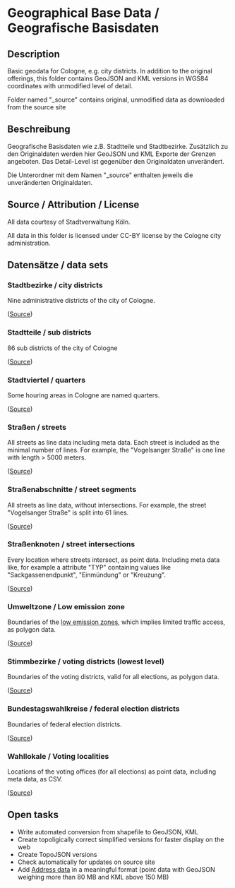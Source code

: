 Geographical Base Data / Geografische Basisdaten
================================================

## Description

Basic geodata for Cologne, e.g. city districts. In addition to the original offerings,
this folder contains GeoJSON and KML versions in WGS84 coordinates with unmodified level
of detail.

Folder named "_source" contains original, unmodified data as downloaded from the source site

## Beschreibung

Geografische Basisdaten wie z.B. Stadtteile und Stadtbezirke. Zusätzlich zu den Originaldaten
werden hier GeoJSON und KML Exporte der Grenzen angeboten. Das Detail-Level ist gegenüber
den Originaldaten unverändert.

Die Unterordner mit dem Namen "_source" enthalten jeweils die unveränderten Originaldaten.


## Source / Attribution / License

All data courtesy of Stadtverwaltung Köln.

All data in this folder is licensed under CC-BY license by the Cologne city administration.


## Datensätze / data sets

### Stadtbezirke / city districts

Nine administrative districts of the city of Cologne.

([Source](http://www.offenedaten-koeln.de/offene-daten/?did=14))

### Stadtteile / sub districts

86 sub districts of the city of Cologne

([Source](http://www.offenedaten-koeln.de/offene-daten/?did=15))

### Stadtviertel / quarters

Some houring areas in Cologne are named quarters.

([Source](http://www.offenedaten-koeln.de/offene-daten/?did=58))

### Straßen / streets

All streets as line data including meta data. Each street is included
as the minimal number of lines. For example, the "Vogelsanger Straße"
is one line with length > 5000 meters.

([Source](http://www.offenedaten-koeln.de/offene-daten/?did=63))

### Straßenabschnitte / street segments

All streets as line data, without intersections. For example, the
street "Vogelsanger Straße" is split into 61 lines.

([Source](http://www.offenedaten-koeln.de/offene-daten/?did=64))

### Straßenknoten / street intersections

Every location where streets intersect, as point data. Including
meta data like, for example a attribute "TYP" containing values
like "Sackgassenendpunkt", "Einmündung" or "Kreuzung".

([Source](http://www.offenedaten-koeln.de/offene-daten/?did=65))

### Umweltzone / Low emission zone

Boundaries of the [low emission zones](https://de.wikipedia.org/wiki/Umweltzone), 
which implies limited traffic access, as polygon data.

([Source](http://www.offenedaten-koeln.de/offene-daten/?did=31))

### Stimmbezirke / voting districts (lowest level)

Boundaries of the voting districts, valid for all elections, as
polygon data.

([Source](http://www.offenedaten-koeln.de/offene-daten/?did=48))

### Bundestagswahlkreise / federal election districts

Boundaries of federal election districts.

([Source](http://www.offenedaten-koeln.de/offene-daten/?did=47))

### Wahllokale / Voting localities

Locations of the voting offices (for all elections) as point data,
including meta data, as CSV.

([Source](http://www.offenedaten-koeln.de/offene-daten/?did=74))


## Open tasks

* Write automated conversion from shapefile to GeoJSON, KML
* Create topoligically correct simplified versions for faster display on the web
* Create TopoJSON versions
* Check automatically for updates on source site
* Add [Address data](http://www.offenedaten-koeln.de/offene-daten/?did=60) in a meaningful format (point data with GeoJSON weighing more than 80 MB and KML above 150 MB)

